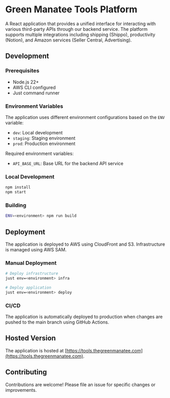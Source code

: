 # Green Manatee Tools Platform

A React application that provides a unified interface for interacting with various third-party APIs through our backend service. The platform supports multiple integrations including shipping (Shippo), productivity (Notion), and Amazon services (Seller Central, Advertising).

## Development

### Prerequisites
- Node.js 22+
- AWS CLI configured
- Just command runner

### Environment Variables
The application uses different environment configurations based on the `ENV` variable:
- `dev`: Local development
- `staging`: Staging environment
- `prod`: Production environment

Required environment variables:
- `API_BASE_URL`: Base URL for the backend API service

### Local Development
```bash
npm install
npm start
```

### Building
```bash
ENV=<environment> npm run build
```

## Deployment

The application is deployed to AWS using CloudFront and S3. Infrastructure is managed using AWS SAM.

### Manual Deployment
```bash
# Deploy infrastructure
just env=<environment> infra

# Deploy application
just env=<environment> deploy
```

### CI/CD
The application is automatically deployed to production when changes are pushed to the main branch using GitHub Actions.

## Hosted Version
The application is hosted at [https://tools.thegreenmanatee.com](https://tools.thegreenmanatee.com).

## Contributing
Contributions are welcome! Please file an issue for specific changes or improvements.
